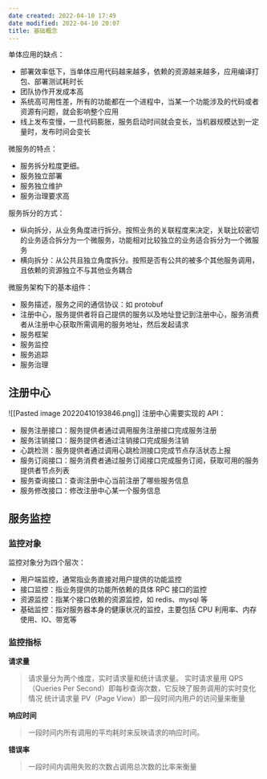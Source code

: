 ```yaml
---
date created: 2022-04-10 17:49
date modified: 2022-04-10 20:07
title: 基础概念
---
```

单体应用的缺点：
- 部署效率低下，当单体应用代码越来越多，依赖的资源越来越多，应用编译打包、部署测试耗时长
- 团队协作开发成本高
- 系统高可用性差，所有的功能都在一个进程中，当某一个功能涉及的代码或者资源有问题，就会影响整个应用
- 线上发布变慢，一旦代码膨胀，服务启动时间就会变长，当机器规模达到一定量时，发布时间会变长

微服务的特点：
- 服务拆分粒度更细。
- 服务独立部署
- 服务独立维护
- 服务治理要求高

服务拆分的方式：
- 纵向拆分，从业务角度进行拆分。按照业务的关联程度来决定，关联比较密切的业务适合拆分为一个微服务，功能相对比较独立的业务适合拆分为一个微服务
- 横向拆分：从公共且独立角度拆分。按照是否有公共的被多个其他服务调用，且依赖的资源独立不与其他业务耦合

微服务架构下的基本组件：
- 服务描述，服务之间的通信协议：如 protobuf
- 注册中心，服务提供者将自己提供的服务以及地址登记到注册中心，服务消费者从注册中心获取所需调用的服务地址，然后发起请求
- 服务框架
- 服务监控
- 服务追踪
- 服务治理

## 注册中心
![[Pasted image 20220410193846.png]]
注册中心需要实现的 API：
- 服务注册接口：服务提供者通过调用服务注册接口完成服务注册
- 服务注销接口：服务提供者通过注销接口完成服务注销
- 心跳检测：服务提供者通过调用心跳检测接口完成节点存活状态上报
- 服务订阅接口：服务消费者通过服务订阅接口完成服务订阅，获取可用的服务提供者节点列表
- 服务查询接口：查询注册中心当前注册了哪些服务信息
- 服务修改接口：修改注册中心某一个服务信息

## 服务监控
### 监控对象
监控对象分为四个层次：
- 用户端监控，通常指业务直接对用户提供的功能监控
- 接口监控：指业务提供的功能所依赖的具体 RPC 接口的监控
- 资源监控：指某个接口依赖的资源监控，如 redis、mysql 等
- 基础监控：指对服务器本身的健康状况的监控，主要包括 CPU 利用率、内存使用、IO、带宽等

### 监控指标
**请求量**
> 请求量分为两个维度，实时请求量和统计请求量。
> 实时请求量用 QPS（Queries Per Second）即每秒查询次数，它反映了服务调用的实时变化情况
> 统计请求量 PV（Page View）即一段时间内用户的访问量来衡量

**响应时间**
> 一段时间内所有调用的平均耗时来反映请求的响应时间。

**错误率**
> 一段时间内调用失败的次数占调用总次数的比率来衡量